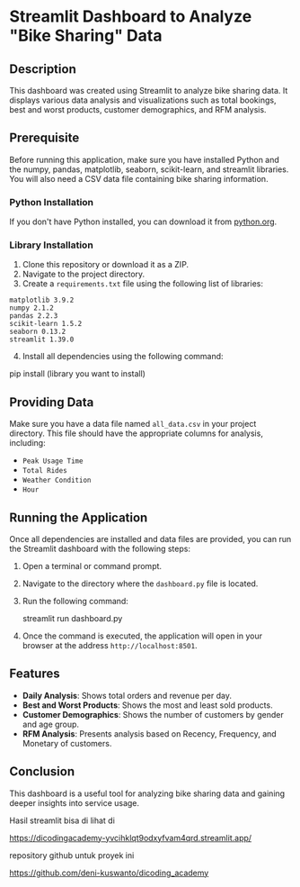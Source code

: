 # Streamlit Dashboard to Analyze "Bike Sharing" Data

## Description
This dashboard was created using Streamlit to analyze bike sharing data. It displays various data analysis and visualizations such as total bookings, best and worst products, customer demographics, and RFM analysis.

## Prerequisite
Before running this application, make sure you have installed Python and the numpy, pandas, matplotlib, seaborn, scikit-learn, and streamlit libraries. You will also need a CSV data file containing bike sharing information.

### Python Installation
If you don't have Python installed, you can download it from [python.org](https://www.python.org/downloads/).

### Library Installation
1. Clone this repository or download it as a ZIP.
2. Navigate to the project directory.
3. Create a `requirements.txt` file using the following list of libraries:

```
matplotlib 3.9.2
numpy 2.1.2
pandas 2.2.3
scikit-learn 1.5.2
seaborn 0.13.2
streamlit 1.39.0

```

4. Install all dependencies using the following command:

pip install (library you want to install)

## Providing Data
Make sure you have a data file named `all_data.csv` in your project directory. This file should have the appropriate columns for analysis, including:

- `Peak Usage Time`
- `Total Rides`
- `Weather Condition`
- `Hour`

## Running the Application
Once all dependencies are installed and data files are provided, you can run the Streamlit dashboard with the following steps:

1. Open a terminal or command prompt.
2. Navigate to the directory where the `dashboard.py` file is located.
3. Run the following command:
    
    streamlit run dashboard.py
    

4. Once the command is executed, the application will open in your browser at the address `http://localhost:8501`.

## Features
- **Daily Analysis**: Shows total orders and revenue per day.
- **Best and Worst Products**: Shows the most and least sold products.
- **Customer Demographics**: Shows the number of customers by gender and age group.
- **RFM Analysis**: Presents analysis based on Recency, Frequency, and Monetary of customers.

## Conclusion
This dashboard is a useful tool for analyzing bike sharing data and gaining deeper insights into service usage.



Hasil streamlit bisa di lihat di

https://dicodingacademy-yvcihklqt9odxyfvam4qrd.streamlit.app/

repository github untuk proyek ini

https://github.com/deni-kuswanto/dicoding_academy

